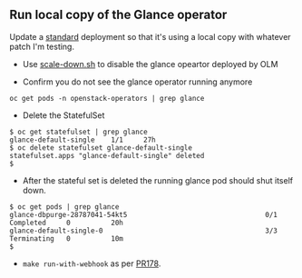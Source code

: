## Run local copy of the Glance operator

Update a [standard](../docs/standard.md) deployment so that it's using
a local copy with whatever patch I'm testing.

- Use [scale-down.sh](scale-down.sh) to disable the glance opeartor
  deployed by OLM

- Confirm you do not see the glance operator running anymore
```
oc get pods -n openstack-operators | grep glance
```

- Delete the StatefulSet
```
$ oc get statefulset | grep glance
glance-default-single    1/1     27h
$ oc delete statefulset glance-default-single
statefulset.apps "glance-default-single" deleted
$ 
```

- After the stateful set is deleted the running glance pod should shut
  itself down.
```
$ oc get pods | grep glance
glance-dbpurge-28787041-54kt5                                  0/1     Completed     0          20h
glance-default-single-0                                        3/3     Terminating   0          10m
$
```

- `make run-with-webhook` as per
  [PR178](https://github.com/openstack-k8s-operators/glance-operator/pull/178/files).
